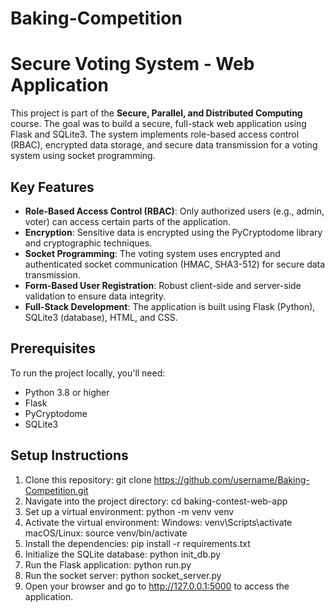# Baking-Competition

# Secure Voting System - Web Application

This project is part of the **Secure, Parallel, and Distributed Computing** course. The goal was to build a secure, full-stack web application using Flask and SQLite3. The system implements role-based access control (RBAC), encrypted data storage, and secure data transmission for a voting system using socket programming.

## Key Features

- **Role-Based Access Control (RBAC)**: Only authorized users (e.g., admin, voter) can access certain parts of the application.
- **Encryption**: Sensitive data is encrypted using the PyCryptodome library and cryptographic techniques.
- **Socket Programming**: The voting system uses encrypted and authenticated socket communication (HMAC, SHA3-512) for secure data transmission.
- **Form-Based User Registration**: Robust client-side and server-side validation to ensure data integrity.
- **Full-Stack Development**: The application is built using Flask (Python), SQLite3 (database), HTML, and CSS.

## Prerequisites

To run the project locally, you'll need:
- Python 3.8 or higher
- Flask
- PyCryptodome
- SQLite3

## Setup Instructions

1. Clone this repository:
   git clone https://github.com/username/Baking-Competition.git
2. Navigate into the project directory:
   cd baking-contest-web-app
3. Set up a virtual environment:
   python -m venv venv
4. Activate the virtual environment:
   Windows:
      venv\Scripts\activate
   macOS/Linux:
      source venv/bin/activate
5. Install the dependencies:
   pip install -r requirements.txt
6. Initialize the SQLite database:
   python init_db.py
7. Run the Flask application:
   python run.py
8. Run the socket server:
   python socket_server.py
9. Open your browser and go to http://127.0.0.1:5000 to access the application.
